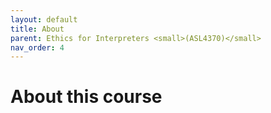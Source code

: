 ```yaml
---
layout: default
title: About
parent: Ethics for Interpreters <small>(ASL4370)</small>
nav_order: 4
---
```


# About this course

